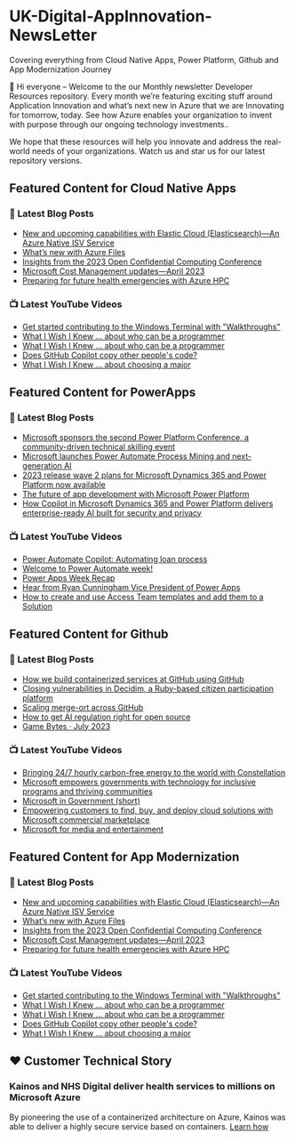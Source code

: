 # UK-Digital-AppInnovation-NewsLetter

Covering everything from Cloud Native Apps, Power Platform, Github and App Modernization Journey

👋 Hi everyone – Welcome to the our Monthly newsletter Developer Resources repository. Every month we’re featuring exciting stuff around Application Innovation and what’s next new in Azure that we are Innovating for tomorrow, today. See how Azure enables your organization to invent with purpose through our ongoing technology investments..


We hope that these resources will help you innovate and address the real-world needs of your organizations. Watch us and star us for our latest repository versions.

## Featured Content for Cloud Native Apps


### 📝 Latest Blog Posts

    
<!-- BLOGCNA:START -->
- [New and upcoming capabilities with Elastic Cloud (Elasticsearch)—An Azure Native ISV Service](https://azure.microsoft.com/blog/new-and-upcoming-capabilities-with-elastic-cloud-elasticsearch-an-azure-native-isv-service/)
- [What’s new with Azure Files](https://azure.microsoft.com/blog/what-s-new-with-azure-files/)
- [Insights from the 2023 Open Confidential Computing Conference](https://azure.microsoft.com/blog/insights-from-the-2023-open-confidential-computing-conference/)
- [Microsoft Cost Management updates—April 2023](https://azure.microsoft.com/blog/microsoft-cost-management-updates-april-2023/)
- [Preparing for future health emergencies with Azure HPC ](https://azure.microsoft.com/blog/preparing-for-future-health-emergencies-with-azure-hpc/)
<!-- BLOGCNA:END -->

### 📺 Latest YouTube Videos

 
<!-- YOUTUBECNA:START -->
- [Get started contributing to the Windows Terminal with &quot;Walkthroughs&quot;](https://www.youtube.com/watch?v=l9wPumdRxxQ)
- [What I Wish I Knew ... about who can be a programmer](https://www.youtube.com/watch?v=g_6E541_snw)
- [What I Wish I Knew ... about who can be a programmer](https://www.youtube.com/watch?v=3DEwpCpzruI)
- [Does GitHub Copilot copy other people&#39;s code?](https://www.youtube.com/watch?v=dp4zUBcVyJA)
- [What I Wish I Knew ... about choosing a major](https://www.youtube.com/watch?v=cM4zn7LfkdY)
<!-- YOUTUBECNA:END -->

##  Featured Content for PowerApps
### 📝 Latest Blog Posts
<!-- BLOGPOWER:START -->
- [Microsoft sponsors the second Power Platform Conference, a community-driven technical skilling event](https://cloudblogs.microsoft.com/powerplatform/2023/07/25/microsoft-sponsors-the-second-power-platform-conference-a-community-driven-technical-skilling-event/)
- [Microsoft launches Power Automate Process Mining and next-generation AI](https://cloudblogs.microsoft.com/powerplatform/2023/07/18/microsoft-launches-power-automate-process-mining-and-next-generation-ai/)
- [2023 release wave 2 plans for Microsoft Dynamics 365 and Power Platform now available](https://cloudblogs.microsoft.com/dynamics365/bdm/2023/07/18/2023-release-wave-2-plans-for-microsoft-dynamics-365-and-power-platform-now-available/)
- [The future of app development with Microsoft Power Platform](https://cloudblogs.microsoft.com/powerplatform/2023/05/23/the-future-of-app-development-with-microsoft-power-platform/)
- [How Copilot in Microsoft Dynamics 365 and Power Platform delivers enterprise-ready AI built for security and privacy](https://cloudblogs.microsoft.com/dynamics365/bdm/2023/05/12/how-copilot-in-microsoft-dynamics-365-and-power-platform-delivers-enterprise-ready-ai-built-for-security-and-privacy/)
<!-- BLOGPOWER:END -->
 ### 📺 Latest YouTube Videos
    
<!-- YOUTUBEPOWER:START -->
- [Power Automate Copilot: Automating loan process](https://www.youtube.com/watch?v=lp2ILioVhmg)
- [Welcome to Power Automate week!](https://www.youtube.com/watch?v=w0i0ypuQa0U)
- [Power Apps Week Recap](https://www.youtube.com/watch?v=WDHdo-kGCr4)
- [Hear from Ryan Cunningham Vice President of Power Apps](https://www.youtube.com/watch?v=tY7MH31dhdU)
- [How to create and use Access Team templates and add them to a Solution](https://www.youtube.com/watch?v=72kJJ1GDh0Y)
<!-- YOUTUBEPOWER:END -->

##  Featured Content for Github
### 📝 Latest Blog Posts
<!-- BLOGGITHUB:START -->
- [How we build containerized services at GitHub using GitHub](https://github.blog/2023-08-02-how-we-build-containerized-services-at-github-using-github/)
- [Closing vulnerabilities in Decidim, a Ruby-based citizen participation platform](https://github.blog/2023-07-28-closing-vulnerabilities-in-decidim-a-ruby-based-citizen-participation-platform/)
- [Scaling merge-ort across GitHub](https://github.blog/2023-07-27-scaling-merge-ort-across-github/)
- [How to get AI regulation right for open source](https://github.blog/2023-07-26-how-to-get-ai-regulation-right-for-open-source/)
- [Game Bytes · July 2023](https://github.blog/2023-07-25-game-bytes-july-2023/)
<!-- BLOGGITHUB:END -->
### 📺 Latest YouTube Videos
<!-- YOUTUBEGITHUB:START -->
- [Bringing 24/7 hourly carbon-free energy to the world with Constellation](https://www.youtube.com/watch?v=GEZc_4oZllM)
- [Microsoft empowers governments with technology for inclusive programs and thriving communities](https://www.youtube.com/watch?v=bUvoQ6IIzrY)
- [Microsoft in Government &lpar;short&rpar;](https://www.youtube.com/watch?v=7D40A1tkmmQ)
- [Empowering customers to find, buy, and deploy cloud solutions with Microsoft commercial marketplace](https://www.youtube.com/watch?v=QrmQKVlksJs)
- [Microsoft for media and entertainment](https://www.youtube.com/watch?v=wrm31cLK0Gs)
<!-- YOUTUBEGITHUB:END -->
##  Featured Content for App Modernization
### 📝 Latest Blog Posts
<!-- BLOGAPPMOD:START -->
- [New and upcoming capabilities with Elastic Cloud (Elasticsearch)—An Azure Native ISV Service](https://azure.microsoft.com/blog/new-and-upcoming-capabilities-with-elastic-cloud-elasticsearch-an-azure-native-isv-service/)
- [What’s new with Azure Files](https://azure.microsoft.com/blog/what-s-new-with-azure-files/)
- [Insights from the 2023 Open Confidential Computing Conference](https://azure.microsoft.com/blog/insights-from-the-2023-open-confidential-computing-conference/)
- [Microsoft Cost Management updates—April 2023](https://azure.microsoft.com/blog/microsoft-cost-management-updates-april-2023/)
- [Preparing for future health emergencies with Azure HPC ](https://azure.microsoft.com/blog/preparing-for-future-health-emergencies-with-azure-hpc/)
<!-- BLOGAPPMOD:END -->
### 📺 Latest YouTube Videos
<!-- YOUTUBEAPPMOD:START -->
- [Get started contributing to the Windows Terminal with &quot;Walkthroughs&quot;](https://www.youtube.com/watch?v=l9wPumdRxxQ)
- [What I Wish I Knew ... about who can be a programmer](https://www.youtube.com/watch?v=g_6E541_snw)
- [What I Wish I Knew ... about who can be a programmer](https://www.youtube.com/watch?v=3DEwpCpzruI)
- [Does GitHub Copilot copy other people&#39;s code?](https://www.youtube.com/watch?v=dp4zUBcVyJA)
- [What I Wish I Knew ... about choosing a major](https://www.youtube.com/watch?v=cM4zn7LfkdY)
<!-- YOUTUBEAPPMOD:END -->


## ♥️ Customer Technical Story 

### Kainos and NHS Digital deliver health services to millions on Microsoft Azure

By pioneering the use of a containerized architecture on Azure, Kainos was able to deliver a highly secure service based on containers. [Learn how](https://customers.microsoft.com/en-us/story/1368348549535774520-kainos-and-nhs-digital-deliver-health-services-to-millions-on-microsoft-azure)

